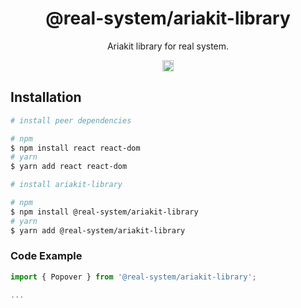 <h1 align="center">@real-system/ariakit-library</h1>
<p align="center">Ariakit library for real system.</p>
<p align="center">
<a href="https://www.npmjs.com/package/@real-system/ariakit-library"><img src="https://badgen.net/npm/v/@real-system/ariakit-library?label=&icon=npm&color=blue" alt="npm version" height="18"/></a>
</p>

## Installation

```bash
# install peer dependencies

# npm
$ npm install react react-dom 
# yarn
$ yarn add react react-dom 

# install ariakit-library

# npm
$ npm install @real-system/ariakit-library
# yarn
$ yarn add @real-system/ariakit-library
```

### Code Example

```typescript
import { Popover } from '@real-system/ariakit-library';

...

```
